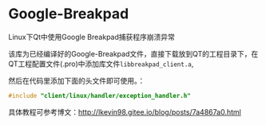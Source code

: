 # Google-Breakpad
Linux下Qt中使用Google Breakpad捕获程序崩溃异常

该库为已经编译好的Google-Breakpad文件，直接下载放到QT的工程目录下，在QT工程配置文件(.pro)中添加库文件`libbreakpad_client.a`,

然后在代码里添加下面的头文件即可使用。：
```cpp
#include "client/linux/handler/exception_handler.h"
```
具体教程可参考博文：http://lkevin98.gitee.io/blog/posts/7a4867a0.html
